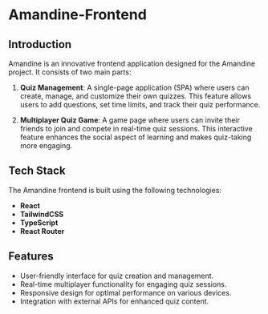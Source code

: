 # Amandine-Frontend

## Introduction

Amandine is an innovative frontend application designed for the Amandine project. It consists of two main parts: 

1. **Quiz Management**: A single-page application (SPA) where users can create, manage, and customize their own quizzes. This feature allows users to add questions, set time limits, and track their quiz performance.

2. **Multiplayer Quiz Game**: A game page where users can invite their friends to join and compete in real-time quiz sessions. This interactive feature enhances the social aspect of learning and makes quiz-taking more engaging.

## Tech Stack

The Amandine frontend is built using the following technologies:

- **React**
- **TailwindCSS**
- **TypeScript**
- **React Router**

## Features

- User-friendly interface for quiz creation and management.
- Real-time multiplayer functionality for engaging quiz sessions.
- Responsive design for optimal performance on various devices.
- Integration with external APIs for enhanced quiz content.
